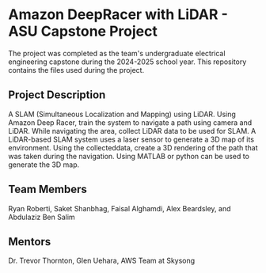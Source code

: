 # Amazon DeepRacer with LiDAR - ASU Capstone Project

The project was completed as the team's undergraduate electrical engineering capstone during the 2024-2025 school year. This repository contains the files used during the project.

## Project Description

A SLAM (Simultaneous Localization and Mapping) using LiDAR. Using Amazon Deep Racer, train the system to navigate a path using camera and LiDAR. While navigating the area, collect LiDAR data to be used for SLAM. A LiDAR-based SLAM system uses a laser sensor to generate a 3D map of its environment. Using the collecteddata, create a 3D rendering of the path that was taken during the navigation. Using MATLAB or python can be used to generate the 3D map.

## Team Members

Ryan Roberti, Saket Shanbhag, Faisal Alghamdi, Alex Beardsley, and Abdulaziz Ben Salim

## Mentors

Dr. Trevor Thornton, Glen Uehara, AWS Team at Skysong
